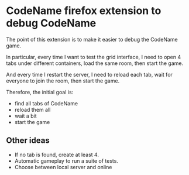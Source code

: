 # CodeName firefox extension to debug CodeName

The point of this extension is to make it easier to debug the CodeName game.

In particular, every time I want to test the grid interface, I need to open 4 tabs under different containers,
load the same room, then start the game.

And every time I restart the server, I need to reload each tab, wait for everyone to join the room, then start the game.


Therefore, the initial goal is:
- find all tabs of CodeName
- reload them all
- wait a bit
- start the game

## Other ideas

- If no tab is found, create at least 4.
- Automatic gameplay to run a suite of tests.
- Choose between local server and online
